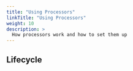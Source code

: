 ```yaml
---
title: "Using Processors"
linkTitle: "Using Processors"
weight: 10
description: >
  How processors work and how to set them up
---
```



## Lifecycle

